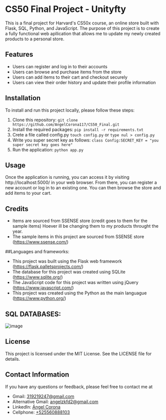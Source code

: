 # CS50 Final Project -  Unityfty

This is a final project for Harvard's CS50x course, an online store built with Flask, SQL, Python, and JavaScript. The purpose of this project is to create a fully functional web apllication that allows me to update my newly created products to a personal store.

## Features

- Users can register and log in to their accounts
- Users can browse and purchase items from the store
- Users can add items to their cart and checkout securely
- Users can view their order history and update their profile information

## Installation

To install and run this project locally, please follow these steps:

1. Clone this repository: `git clone https://github.com/AngelCorona117/CS50_Final.git`
2. Install the required packages: `pip install -r requirements.txt`
3. Crete a file called config.py  `touch config.py` or  `type nul > config.py`
4. Write you super secret key as follows: `class Config:SECRET_KEY = "you super secret key goes here"`
5. Run the application: `python app.py`

## Usage

Once the application is running, you can access it by visiting http://localhost:5000/ in your web browser. From there, you can register a new account or log in to an existing one. You can then browse the store and add items to your cart. 

## Credits
- Items are sourced from SSENSE store (credit goes to them for the sample items) Hoever ill be changing them to my products throught the year.
- The sample items in this project are sourced from SSENSE store (https://www.ssense.com/)


##Languages and frameworks:
- This project was built using the Flask web framework (https://flask.palletsprojects.com/)
- The database for this project was created using SQLite (https://www.sqlite.org/)
- The JavaScript code for this project was written using jQuery (https://www.javascript.com/)
- This project was created using the Python as the main languague  (https://www.python.org/)

## SQL DATABASES:
![image](https://user-images.githubusercontent.com/114787259/233714123-2002056e-b4bd-46bb-849d-341bcf14fef8.png)

## License

This project is licensed under the MIT License. See the LICENSE file for details.

## Contact Information

If you have any questions or feedback, please feel free to contact me at

- Gmail: [319219247@gmail.com](mailto:319219247@gmail.com)
- Alternative Gmail: [angelzkfd2@gmail.com](mailto:angelzkfd2@gmail.com)
- LinkedIn: [Ángel Corona](https://www.linkedin.com/in/%C3%A1ngel-corona-62b924268/)
- Cellphone: [+525560888103](tel:+525560888103)
